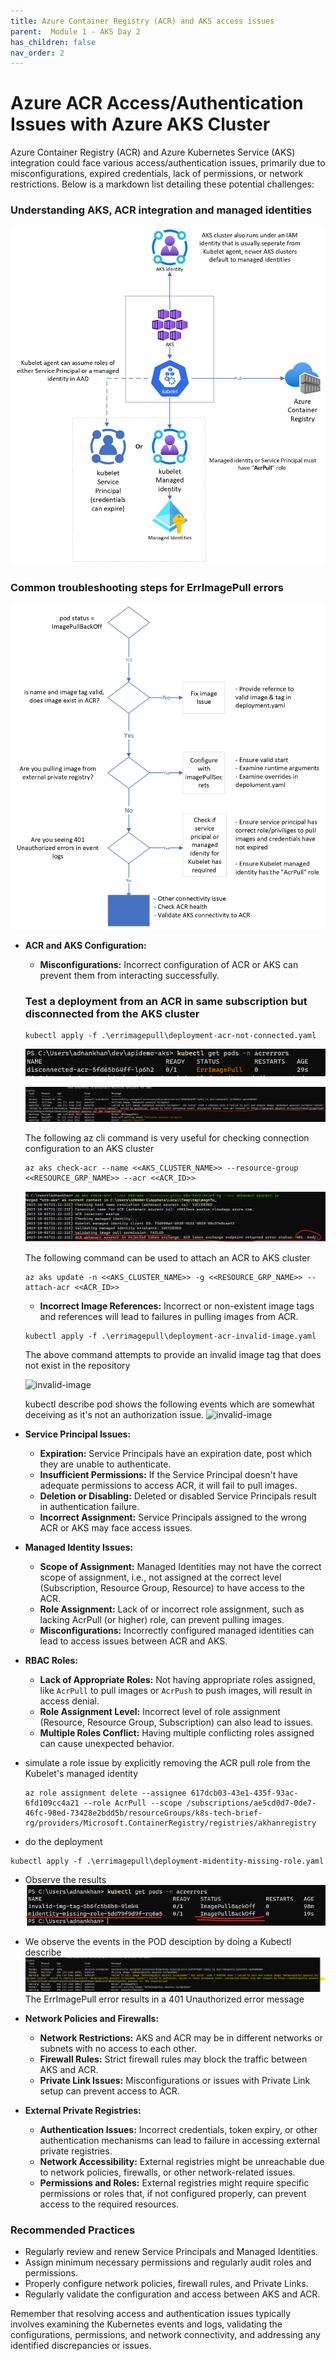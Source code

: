 ```yaml
---
title: Azure Container Registry (ACR) and AKS access issues
parent:  Module 1 - AKS Day 2
has_children: false
nav_order: 2
---
```


# Azure ACR Access/Authentication Issues with Azure AKS Cluster
Azure Container Registry (ACR) and Azure Kubernetes Service (AKS) integration could face various access/authentication issues, primarily due to misconfigurations, expired credentials, lack of permissions, or network restrictions. Below is a markdown list detailing these potential challenges:

### Understanding AKS, ACR integration and managed identities

   ![acr identity](../../assets/images/module2/acr-managed-identites.png)

### Common troubleshooting steps for ErrImagePull errors

   ![acr identity](../../assets/images/module2/ErrImagePullBackOff.png)

- **ACR and AKS Configuration:**
  - **Misconfigurations:** Incorrect configuration of ACR or AKS can prevent them from interacting successfully.
 
   ### Test a deployment from an ACR in same subscription but disconnected from the AKS cluster

   ```shell
   kubectl apply -f .\errimagepull\deployment-acr-not-connected.yaml   
   ```
    ![acr identity](../../assets/images/module2/disconnected-acr1.png)

    ![acr identity](../../assets/images/module2/disconnected-acr2.png)

    The following az cli command is very useful for checking connection configuration to an AKS cluster

    ```
   az aks check-acr --name <<AKS_CLUSTER_NAME>> --resource-group <<RESOURCE_GRP_NAME>> --acr <<ACR_ID>>
    ```
    ![acr identity](../../assets/images/module2/disconnected-acr3-check.png)

   The following command can be used to attach an ACR to AKS cluster

   ```
   az aks update -n <<AKS_CLUSTER_NAME>> -g <<RESOURCE_GRP_NAME>> --attach-acr <<ACR_ID>>
   ```
   - **Incorrect Image References:** Incorrect or non-existent image tags and references will lead to failures in pulling images from ACR.

    ```shell
   kubectl apply -f .\errimagepull\deployment-acr-invalid-image.yaml   
   ```
   The above command attempts to provide an invalid image tag that does not exist in the repository

   ![invalid-image](../../assets/images/module2/acr-invalid-img-tag1.png)

   kubectl describe pod shows the following events which are somewhat deceiving as it's not an authorization issue.
   ![invalid-image](../../assets/images/module2/acr-invalid-img-tag2.png)

- **Service Principal Issues:**
  - **Expiration:** Service Principals have an expiration date, post which they are unable to authenticate.
  - **Insufficient Permissions:** If the Service Principal doesn't have adequate permissions to access ACR, it will fail to pull images.
  - **Deletion or Disabling:** Deleted or disabled Service Principals result in authentication failure.
  - **Incorrect Assignment:** Service Principals assigned to the wrong ACR or AKS may face access issues.


- **Managed Identity Issues:**
  - **Scope of Assignment:** Managed Identities may not have the correct scope of assignment, i.e., not assigned at the correct level (Subscription, Resource Group, Resource) to have access to the ACR.
  - **Role Assignment:** Lack of or incorrect role assignment, such as lacking AcrPull (or higher) role, can prevent pulling images.
  - **Misconfigurations:** Incorrectly configured managed identities can lead to access issues between ACR and AKS.

- **RBAC Roles:**
  - **Lack of Appropriate Roles:** Not having appropriate roles assigned, like `AcrPull` to pull images or `AcrPush` to push images, will result in access denial.
  - **Role Assignment Level:** Incorrect level of role assignment (Resource, Resource Group, Subscription) can also lead to issues.
  - **Multiple Roles Conflict:** Having multiple conflicting roles assigned can cause unexpected behavior.

- simulate a role issue by explicitly removing the ACR pull role from the Kubelet's managed identity

   ```
   az role assignment delete --assignee 617dcb03-43e1-435f-93ac-6fd109cc4a21 --role AcrPull --scope /subscriptions/ae5cd0d7-0de7-46fc-98ed-73428e2bdd5b/resourceGroups/k8s-tech-brief-rg/providers/Microsoft.ContainerRegistry/registries/akhanregistry
   ```

- do the deployment 
``` shell
kubectl apply -f .\errimagepull\deployment-midentity-missing-role.yaml
```

- Observe the results
 ![invalid-role](../../assets/images/module2/midentity-missing-role1.png)
- We observe the events in the POD desciption by doing a Kubectl describe
 ![invalid-role](../../assets/images/module2/midentity-missing-role2.png)
 The ErrImagePull error results in a 401 Unauthorized error message 

- **Network Policies and Firewalls:**
  - **Network Restrictions:** AKS and ACR may be in different networks or subnets with no access to each other.
  - **Firewall Rules:** Strict firewall rules may block the traffic between AKS and ACR.
  - **Private Link Issues:** Misconfigurations or issues with Private Link setup can prevent access to ACR.

- **External Private Registries:**
  - **Authentication Issues:** Incorrect credentials, token expiry, or other authentication mechanisms can lead to failure in accessing external private registries.
  - **Network Accessibility:** External registries might be unreachable due to network policies, firewalls, or other network-related issues.
  - **Permissions and Roles:** External registries might require specific permissions or roles that, if not configured properly, can prevent access to the required resources.


### Recommended Practices
- Regularly review and renew Service Principals and Managed Identities.
- Assign minimum necessary permissions and regularly audit roles and permissions.
- Properly configure network policies, firewall rules, and Private Links.
- Regularly validate the configuration and access between AKS and ACR.

Remember that resolving access and authentication issues typically involves examining the Kubernetes events and logs, validating the configurations, permissions, and network connectivity, and addressing any identified discrepancies or issues.

